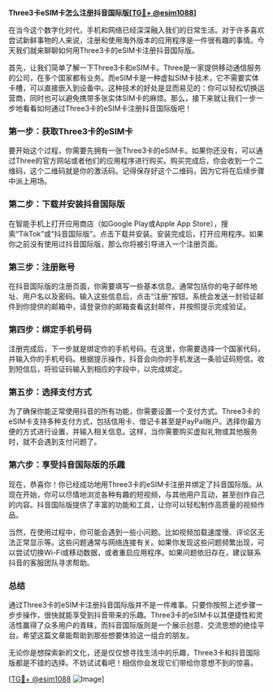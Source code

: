 **Three3卡eSIM卡怎么注册抖音国际版[[TG💪+ @esim1088](https://t.me/s/esim1088)]**

在当今这个数字化时代，手机和网络已经深深融入我们的日常生活。对于许多喜欢尝试新鲜事物的人来说，注册和使用海外版本的应用程序是一件很有趣的事情。今天我们就来聊聊如何用Three3卡的eSIM卡注册抖音国际版。

首先，让我们简单了解一下Three3卡和eSIM卡。Three是一家提供移动通信服务的公司，在多个国家都有业务。而eSIM卡是一种虚拟SIM卡技术，它不需要实体卡槽，可以直接嵌入到设备中。这种技术的好处是显而易见的：你可以轻松切换运营商，同时也可以避免携带多张实体SIM卡的麻烦。那么，接下来就让我们一步一步地看看如何通过Three3卡的eSIM卡注册抖音国际版吧！

### **第一步：获取Three3卡的eSIM卡**
要开始这个过程，你需要先拥有一张Three3卡的eSIM卡。如果你还没有，可以通过Three的官方网站或者他们的应用程序进行购买。购买完成后，你会收到一个二维码，这个二维码就是你的激活码。记得保存好这个二维码，因为它将在后续步骤中派上用场。

### **第二步：下载并安装抖音国际版**
在智能手机上打开应用商店（如Google Play或Apple App Store），搜索“TikTok”或“抖音国际版”。点击下载并安装。安装完成后，打开应用程序。如果你之前没有使用过抖音国际版，那么你将被引导进入一个注册页面。

### **第三步：注册账号**
在抖音国际版的注册页面，你需要填写一些基本信息。通常包括你的电子邮件地址、用户名以及密码。输入这些信息后，点击“注册”按钮。系统会发送一封验证邮件到你提供的邮箱中，请登录你的邮箱查看这封邮件，并按照提示完成验证。

### **第四步：绑定手机号码**
注册完成后，下一步就是绑定你的手机号码。在这里，你需要选择一个国家代码，并输入你的手机号码。根据提示操作，抖音会向你的手机发送一条验证码短信。收到短信后，将验证码输入到相应的字段中，以完成绑定。

### **第五步：选择支付方式**
为了确保你能正常使用抖音的所有功能，你需要设置一个支付方式。Three3卡的eSIM卡支持多种支付方式，包括信用卡、借记卡甚至是PayPal账户。选择你最方便的方式进行设置，并输入相关信息。这样，当你需要购买虚拟礼物或其他服务时，就不会遇到支付问题了。

### **第六步：享受抖音国际版的乐趣**
现在，恭喜你！你已经成功地用Three3卡的eSIM卡注册并绑定了抖音国际版。从现在开始，你可以尽情地浏览各种有趣的短视频，与其他用户互动，甚至创作自己的内容。抖音国际版提供了丰富的功能和工具，让你可以轻松制作高质量的视频作品。

当然，在使用过程中，你可能会遇到一些小问题。比如视频加载速度慢、评论区无法正常显示等。这些问题通常与网络连接有关。如果你发现这些问题频繁出现，可以尝试切换Wi-Fi或移动数据，或者重启应用程序。如果问题依旧存在，建议联系抖音的客服团队寻求帮助。

### **总结**
通过Three3卡的eSIM卡注册抖音国际版并不是一件难事。只要你按照上述步骤一步步操作，很快就能享受到抖音带来的乐趣。Three3卡的eSIM卡以其便捷性和灵活性赢得了众多用户的青睐，而抖音国际版则是一个展示创意、交流思想的绝佳平台。希望这篇文章能帮助到那些想要体验这一组合的朋友。

无论你是想探索新的文化，还是仅仅想寻找生活中的乐趣，Three3卡和抖音国际版都是不错的选择。不妨试试看吧！相信你会发现它们带给你意想不到的惊喜。

[[TG💪+ @esim1088](https://t.me/s/esim1088) ![Image](https://i.postimg.cc/4NQfJmqS/Snipaste-2025-05-13-00-14-12.png)]